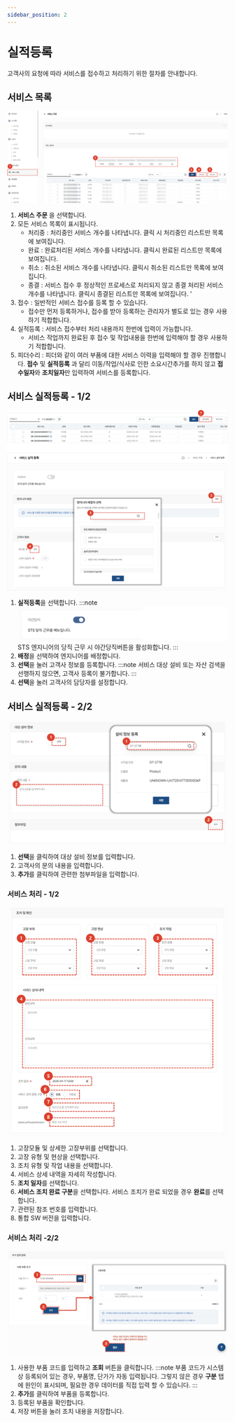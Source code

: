 ```yaml
---
sidebar_position: 2
---
```


# 실적등록

고객사의 요청에 따라 서비스를 접수하고 처리하기 위한 절차를 안내합니다.


## 서비스 목록

![001](./img/001.png)

1. **서비스 주문** 을 선택합니다.
1. 모든 서비스 목록이 표시됩니다.
      - 처리중 : 처리중인 서비스 개수를 나타냅니다. 클릭 시 처리중인 리스트만 목록에 보여집니다. 
      - 완료 : 완료처리된 서비스 개수를 나타냅니다. 클릭시 완료된 리스트만 목록에 보여집니다.
      - 취소 : 취소된 서비스 개수를 나타냅니다. 클릭시 취소된 리스트만 목록에 보여집니다.
      - 종결 : 서비스 접수 후 정상적인 프로세스로 처리되지 않고 종결 처리된 서비스 개수를 나타냅니다. 클릭시 종결된 리스트만 목록에 보여집니다. '
1. 접수 : 일반적인 서비스 접수를 등록 할 수 있습니다. 
      - 접수만 먼저 등록하거나, 접수를 받아 등록하는 관리자가 별도로 있는 경우 사용하기 적합합니다. 
1. 실적등록 : 서비스 접수부터 처리 내용까지 한번에 입력이 가능합니다.   
      - 서비스 작업까지 완료된 후 접수 및 작업내용을 한번에 입력해야 할 경우 사용하기 적합합니다. 
1. 피더수리 : 피더와 같이 여러 부품에 대한 서비스 이력을 입력해야 할 경우 진행합니다. **접수** 및 **실적등록** 과 달리 이동/작업/식사로 인한 소요시간추가를 하지 않고 **접수일자**와 **조치일자**만 입력하여 서비스를 등록합니다. 

## 서비스 실적등록 - 1/2

![016](./img/016.png)
1. **실적등록**을 선택합니다.
    :::note
    ![017](./img/017.png)
    STS 엔지니어의 당직 근무 시 야간당직버튼을 활성화합니다. 
    :::
1. **배정**을 선택하여 엔지니어를 배정합니다. 
1. **선택**을 눌러 고객사 정보를 등록합니다. 
    :::note
    서비스 대상 설비 또는 자산 검색을 선행하지 않으면, 고객사 등록이 불가합니다.
    :::
1. **선택**을 눌러 고객사의 담당자를 설정합니다. 


## 서비스 실적등록 - 2/2

![018](./img/018.png)
1. **선택**을 클릭하여 대상 설비 정보를 입력합니다.  
1. 고객사의 문의 내용을 입력합니다.
1. **추가**를 클릭하여 관련한 첨부파일을 입력합니다. 


### 서비스 처리 - 1/2

![019](./img/019.png)
1. 고장모듈 및 상세한 고장부위를 선택합니다. 
1. 고장 유형 및 현상을 선택합니다. 
1. 조치 유형 및 작업 내용을 선택합니다. 
1. 서비스 상세 내역을 자세히 작성합니다. 
1. **조치 일자**를 선택합니다. 
1. **서비스 조치 완료 구분**을 선택합니다. 서비스 조치가 완료 되었을 경우 **완료**를 선택합니다. 
1. 관련된 참조 번호를 입력합니다. 
1. 통합 SW 버전을 입력합니다. 


### 서비스 처리 -2/2

![021](./img/021.png)
1. 사용한 부품 코드를 입력하고 **조회** 버튼을 클릭합니다. 
    :::note
    부품 코드가 시스템상 등록되어 있는 경우, 부품명, 단가가 자동 입력됩니다. 
    그렇지 않은 경우 **구분** 탭에 원인이 표시되며, 필요한 경우 데이터를 직접 입력 할 수 있습니다. 
    :::
1. **추가**를 클릭하여 부품을 등록합니다. 
1. 등록된 부품을 확인합니다. 
1. 저장 버튼을 눌러 조치 내용을 저장합니다. 



